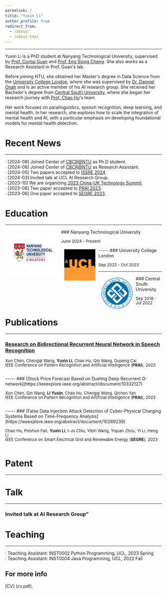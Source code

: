 ```yaml
---
permalink: /
title: "Yuxin Li"
author_profile: true
redirect_from: 
  - /about/
  - /about.html
---
```

-----
Yuxin Li is a PhD student at Nanyang Technological University, supervised by [Prof. Cuntai Guan](https://dr.ntu.edu.sg/cris/rp/rp01023) and [Prof. Eng Siong Cheng](https://dr.ntu.edu.sg/cris/rp/rp00098). She also works as a Research Assistant in Prof. Guan's lab.

Before joining NTU, she obtained her Master's degree in Data Science from the [University College London](https://www.ucl.ac.uk/), where she was supervised by [Dr. Danniel Onah](https://profiles.ucl.ac.uk/62731-daniel-onah/publications) and is an active member of his AI research group. She received her Bachelor's degree from [Central South University](https://en.csu.edu.cn/), where she began her research journey with [Prof. Chao Hu](https://faculty.csu.edu.cn/huchao/zh_CN/index.htm)'s team.

Her work focuses on paralinguistics, speech recognition, deep learning, and mental health. In her research, she explores how to scale the integration of mental health and AI, with a particular emphasis on developing foundational models for mental health detection.

Recent News
======
-----
∙ [2024-08] Joined Center of [CBCR@NTU](https://ntu-cbcr.org/) as Ph.D student.<br />
∙ [2024-06] Joined Center of [CBCR@NTU](https://ntu-cbcr.org/) as Research Assistant.<br />
∙ [2024-05] Two papers accepted to [ISSRE 2024](https://easychair.org/cfp/ISSRE2024).<br />
∙ [2024-03] Invited talk at UCL AI Research Group.<br />
∙ [2023-10] We are organizing [2023 China-UK Technology Summit](https://www.chinadaily.com.cn/a/202310/16/WS652c36f1a31090682a5e8a07.html). <br />
∙ [2023-06] Two paper accepted to [PRAI 2023](https://ieeexplore.ieee.org/xpl/conhome/10330801/proceeding).<br />
∙ [2023-06] One paper accepted to [SEGRE 2023](https://www.computer.org/csdl/proceedings/segre/2023/1R1uHxcCyCk).<br />



Education
======
-----
<img style="float: left; margin:5px 10px" src="../images/NTU_logo.png" width="160" height="140">
### Nanyang Technological University
<p style="line-height:1.0">
<font size="2">
June 2024 - Present<br />
</font>
</p>
-----
<img style="float: left; margin:5px 10px" src="../images/UCL_logo.png" width="100" height="100">
### University College London
<p style="line-height:1.0">
<font size="2">
Sep 2022 - Oct 2023<br />

</font>
</p>

-----
<img style="float: left; margin:5px 10px" src="../images/CSU_logo.png" width="100" height="100">
### Central South University
<p style="line-height:1.0">
<font size="2">
Sep 2018 - Jul 2022<br />

</font>
</p>

Publications
======
-----
### [Research on Bidirectional Recurrent Neural Network in Speech Recognition](https://ieeexplore.ieee.org/abstract/document/10331975)
<p style="line-height:1.0">
<font size="2">
Xun Chen, Chengqi Wang, <strong>Yuxin Li</strong>, Chao Hu, Qin Wang, Dupeng Cai <br />
IEEE Conference on Pattern Recognition and Artificial Intelligence (<strong>PRAI</strong>), 2023 <br />

<br />
</font>
</p>
-----
### [Stock Price Forecast Based on Dueling Deep Recurrent Q-network](https://ieeexplore.ieee.org/abstract/document/10332127)
<p style="line-height:1.0">
<font size="2">
Xun Chen, Qin Wang, <strong>Li Yuxin</strong>, Chao Hu, Chengqi Wang, Qichen Yan<br />
IEEE Conference on Pattern Recognition and Artificial Intelligence (<strong>PRAI</strong>), 2023 <br />

<br />
</font>
</p>
-----
### [False Data Injection Attack Detection of Cyber-Physical Charging Systems Based on Time-Frequency Analysis](https://ieeexplore.ieee.org/abstract/document/10269239)
<p style="line-height:1.0">
<font size="2">
Chao Hu, Peishun Fan, <strong>Yuxin Li</strong>, I-Ju Chiu, Yibin Wang, Yiquan Zhou, Yi Li, Heng Li<br />
IEEE Conference on Smart Electrical Grid and Renewable Energy (<strong>SEGRE</strong>), 2023 <br />

<br />
</font>
</p>

Patent
======
-----

Talk
======
-----
### Invited talk at AI Research Group”

Teaching
======
-----
∙ Teaching Assistant: INST0002 Python Programming, UCL, 2023 Spring<br />
∙ Teaching Assistant: INST0004 Java Programming, UCL, 2022 Fall<br />


For more info
------
[CV] (cv.pdf). 
